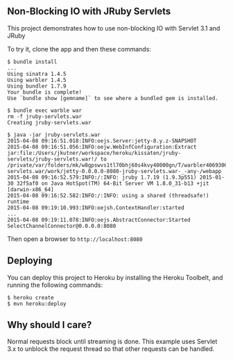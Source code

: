 ## Non-Blocking IO with JRuby Servlets

This project demonstrates how to use non-blocking IO with Servlet 3.1 and JRuby

To try it, clone the app and then these commands:

```sh-session
$ bundle install
...
Using sinatra 1.4.5
Using warbler 1.4.5
Using bundler 1.7.9
Your bundle is complete!
Use `bundle show [gemname]` to see where a bundled gem is installed.

$ bundle exec warble war
rm -f jruby-servlets.war
Creating jruby-servlets.war

$ java -jar jruby-servlets.war
2015-04-08 09:16:51.018:INFO:oejs.Server:jetty-8.y.z-SNAPSHOT
2015-04-08 09:16:51.056:INFO:oejw.WebInfConfiguration:Extract jar:file:/Users/jkutner/workspace/heroku/kissaten/jruby-servlets/jruby-servlets.war!/ to /private/var/folders/mk/w8gpswvs1tl70bhj60s4kvy40000gn/T/warbler4069300530771564038webroot/jruby-servlets.war/work/jetty-0.0.0.0-8080-jruby-servlets.war-_-any-/webapp
2015-04-08 09:16:52.579:INFO:/:INFO: jruby 1.7.19 (1.9.3p551) 2015-01-30 32f5af0 on Java HotSpot(TM) 64-Bit Server VM 1.8.0_31-b13 +jit [darwin-x86_64]
2015-04-08 09:16:52.582:INFO:/:INFO: using a shared (threadsafe!) runtime
2015-04-08 09:19:10.993:INFO:oejsh.ContextHandler:started
...
2015-04-08 09:19:11.078:INFO:oejs.AbstractConnector:Started SelectChannelConnector@0.0.0.0:8080
```

Then open a browser to `http://localhost:8080`

## Deploying

You can deploy this project to Heroku by installing the Heroku Toolbelt, and running the following commands:

```sh-session
$ heroku create
$ mvn heroku:deploy
```

## Why should I care?

Normal requests block until streaming is done. This example uses Servlet 3.x to
unblock the request thread so that other requests can be handled.
